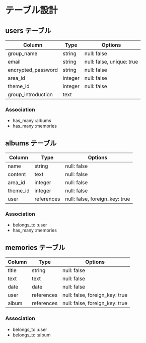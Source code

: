 # テーブル設計

## users テーブル

| Column             | Type    | Options                   |
| ------------------ | ------- | ------------------------- |
| group_name         | string  | null: false               |
| email              | string  | null: false, unique: true |
| encrypted_password | string  | null: false               |
| area_id            | integer | null: false               |
| theme_id           | integer | null: false               |
| group_introduction | text    |                           |

### Association

- has_many :albums
- has_many :memories

## albums テーブル

| Column         | Type       | Options                        |
| -------------- | -----------| ------------------------------ |
| name           | string     | null: false                    |
| content        | text       | null: false                    |
| area_id        | integer    | null: false                    |
| theme_id       | integer    | null: false                    |
| user           | references | null: false, foreign_key: true |

### Association

- belongs_to :user
- has_many   :memories

## memories テーブル

| Column   | Type       | Options                        |
| -------- | ---------- | ------------------------------ |
| title    | string     | null: false                    |
| text     | text       | null: false                    |
| date     | date       | null: false                    |
| user     | references | null: false, foreign_key: true |
| album    | references | null: false, foreign_key: true |

### Association

- belongs_to :user
- belongs_to :album
